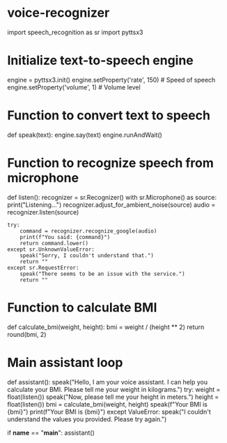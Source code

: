 # voice-recognizer
import speech_recognition as sr
import pyttsx3

# Initialize text-to-speech engine
engine = pyttsx3.init()
engine.setProperty('rate', 150)  # Speed of speech
engine.setProperty('volume', 1)  # Volume level

# Function to convert text to speech
def speak(text):
    engine.say(text)
    engine.runAndWait()

# Function to recognize speech from microphone
def listen():
    recognizer = sr.Recognizer()
    with sr.Microphone() as source:
        print("Listening...")
        recognizer.adjust_for_ambient_noise(source)
        audio = recognizer.listen(source)
    
    try:
        command = recognizer.recognize_google(audio)
        print(f"You said: {command}")
        return command.lower()
    except sr.UnknownValueError:
        speak("Sorry, I couldn't understand that.")
        return ""
    except sr.RequestError:
        speak("There seems to be an issue with the service.")
        return ""

# Function to calculate BMI
def calculate_bmi(weight, height):
    bmi = weight / (height ** 2)
    return round(bmi, 2)

# Main assistant loop
def assistant():
    speak("Hello, I am your voice assistant. I can help you calculate your BMI. Please tell me your weight in kilograms.")
    try:
        weight = float(listen())
        speak("Now, please tell me your height in meters.")
        height = float(listen())
        bmi = calculate_bmi(weight, height)
        speak(f"Your BMI is {bmi}")
        print(f"Your BMI is {bmi}")
    except ValueError:
        speak("I couldn't understand the values you provided. Please try again.")

if __name__ == "__main__":
    assistant()
